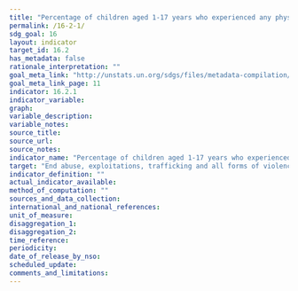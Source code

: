 ```yaml
---
title: "Percentage of children aged 1-17 years who experienced any physical punishment and/or psychological aggression by caregivers in the past month"
permalink: /16-2-1/
sdg_goal: 16
layout: indicator
target_id: 16.2
has_metadata: false
rationale_interpretation: ""
goal_meta_link: "http://unstats.un.org/sdgs/files/metadata-compilation/Metadata-Goal-16.pdf"
goal_meta_link_page: 11
indicator: 16.2.1
indicator_variable: 
graph: 
variable_description: 
variable_notes: 
source_title: 
source_url: 
source_notes: 
indicator_name: "Percentage of children aged 1-17 years who experienced any physical punishment and/or psychological aggression by caregivers in the past month"
target: "End abuse, exploitations, trafficking and all forms of violence against and torture of children."
indicator_definition: ""
actual_indicator_available: 
method_of_computation: ""
sources_and_data_collection: 
international_and_national_references: 
unit_of_measure: 
disaggregation_1: 
disaggregation_2: 
time_reference: 
periodicity: 
date_of_release_by_nso: 
scheduled_update: 
comments_and_limitations: 
---
```


